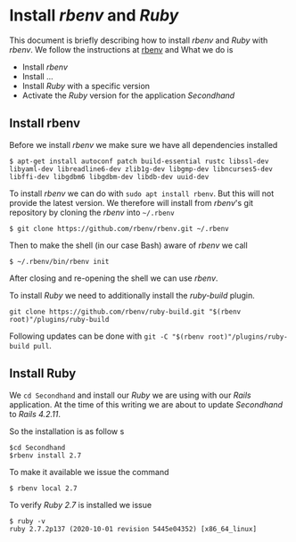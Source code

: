 Install _rbenv_ and _Ruby_
==========================

This document is briefly describing how to install _rbenv_ and _Ruby_ with _rbenv_. We follow the instructions at [rbenv](https://github.com/rbenv/rbenv?tab=readme-ov-file#basic-git-checkout) and What we do is 

* Install _rbenv_
* Install ...
* Install _Ruby_ with a specific version 
* Activate the _Ruby_ version for the application _Secondhand_

Install rbenv
-------------

Before we install _rbenv_ we make sure we have all dependencies installed

    $ apt-get install autoconf patch build-essential rustc libssl-dev libyaml-dev libreadline6-dev zlib1g-dev libgmp-dev libncurses5-dev libffi-dev libgdbm6 libgdbm-dev libdb-dev uuid-dev

To install _rbenv_ we can do with `sudo apt install rbenv`. But this will not provide the latest version. We therefore will install from _rbenv_'s git repository by cloning the _rbenv_ into `~/.rbenv`

    $ git clone https://github.com/rbenv/rbenv.git ~/.rbenv

Then to make the shell (in our case Bash) aware of _rbenv_ we call 

    $ ~/.rbenv/bin/rbenv init 

After closing and re-opening the shell we can use _rbenv_.

To install _Ruby_ we need to additionally install the _ruby-build_ plugin.

    git clone https://github.com/rbenv/ruby-build.git "$(rbenv root)"/plugins/ruby-build

Following updates can be done with `git -C "$(rbenv root)"/plugins/ruby-build pull`.

Install Ruby 
------------

We `cd Secondhand` and install our _Ruby_ we are using with our _Rails_ application. At the time of this writing we are about to update _Secondhand_ to _Rails 4.2.11_.

So the installation is as follow s

    $cd Secondhand 
    $rbenv install 2.7

To make it available we issue the command 

    $ rbenv local 2.7

To verify _Ruby 2.7_ is installed we issue

    $ ruby -v 
    ruby 2.7.2p137 (2020-10-01 revision 5445e04352) [x86_64_linux]
